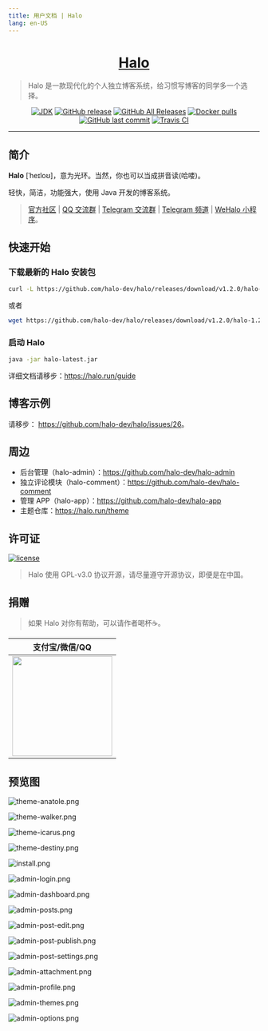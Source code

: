 ```yaml
---
title: 用户文档 | Halo
lang: en-US
---
```


<h1 align="center"><a href="https://github.com/halo-dev" target="_blank">Halo</a></h1>

> Halo 是一款现代化的个人独立博客系统，给习惯写博客的同学多一个选择。

<p align="center">
<a href="#"><img alt="JDK" src="https://img.shields.io/badge/JDK-1.8-yellow.svg?style=flat-square"/></a>
<a href="https://github.com/halo-dev/halo/releases"><img alt="GitHub release" src="https://img.shields.io/github/release/halo-dev/halo.svg?style=flat-square"/></a>
<a href="https://github.com/halo-dev/halo/releases"><img alt="GitHub All Releases" src="https://img.shields.io/github/downloads/halo-dev/halo/total.svg?style=flat-square"></a>
<a href="https://hub.docker.com/r/ruibaby/halo"><img alt="Docker pulls" src="https://img.shields.io/docker/pulls/ruibaby/halo?style=flat-square"></a>
<a href="https://github.com/halo-dev/halo/commits"><img alt="GitHub last commit" src="https://img.shields.io/github/last-commit/halo-dev/halo.svg?style=flat-square"></a>
<a href="https://travis-ci.org/halo-dev/halo"><img alt="Travis CI" src="https://img.shields.io/travis/halo-dev/halo.svg?style=flat-square"/></a>
</p>

------------------------------

## 简介

**Halo** [ˈheɪloʊ]，意为光环。当然，你也可以当成拼音读(哈喽)。

轻快，简洁，功能强大，使用 Java 开发的博客系统。

> [官方社区](https://bbs.halo.run) | [QQ 交流群](https://jq.qq.com/?_wv=1027&k=5tnr930) | [Telegram 交流群](https://t.me/HaloBlog) | [Telegram 频道](https://t.me/halo_dev) | [WeHalo 小程序](https://github.com/aquanlerou/WeHalo)。

## 快速开始

### 下载最新的 Halo 安装包

```bash
curl -L https://github.com/halo-dev/halo/releases/download/v1.2.0/halo-1.2.0.jar --output halo-latest.jar
```

或者

```bash
wget https://github.com/halo-dev/halo/releases/download/v1.2.0/halo-1.2.0.jar -O halo-latest.jar
```

### 启动 Halo

```bash
java -jar halo-latest.jar
```

详细文档请移步：<https://halo.run/guide>

## 博客示例

请移步： <https://github.com/halo-dev/halo/issues/26>。

## 周边

- 后台管理（halo-admin）：<https://github.com/halo-dev/halo-admin>
- 独立评论模块（halo-comment）：<https://github.com/halo-dev/halo-comment>
- 管理 APP（halo-app）：<https://github.com/halo-dev/halo-app>
- 主题仓库：<https://halo.run/theme>

## 许可证

[![license](https://img.shields.io/github/license/halo-dev/halo.svg?style=flat-square)](https://github.com/halo-dev/halo/blob/master/LICENSE)

> Halo 使用 GPL-v3.0 协议开源，请尽量遵守开源协议，即便是在中国。

## 捐赠

> 如果 Halo 对你有帮助，可以请作者喝杯☕️。

| 支付宝/微信/QQ  |
| :------------: |
| <img src="https://i.loli.net/2018/12/23/5c1f68ce9b884.png" width="200"/>  |

## 预览图

![theme-anatole.png](https://i.loli.net/2019/09/11/OQtKEWcCe8xYBph.png)

![theme-walker.png](https://i.loli.net/2019/09/11/F6CjZKJX1N2x5dU.png)

![theme-icarus.png](https://i.loli.net/2019/09/11/4lO2wNCLiqyIJmR.png)

![theme-destiny.png](https://i.loli.net/2019/09/11/q4t86cCPUEwlGMn.png)

![install.png](https://i.loli.net/2019/09/11/Iu1eMzZDg6frw97.png)

![admin-login.png](https://i.loli.net/2019/09/11/3CahVJAvXngwiQu.png)

![admin-dashboard.png](https://i.loli.net/2019/09/11/G5R6bOweYoiZKEv.png)

![admin-posts.png](https://i.loli.net/2019/09/11/uMHSeIkmC4iPzfJ.png)

![admin-post-edit.png](https://i.loli.net/2019/09/11/ucDh2tOZLJGTyHX.png)

![admin-post-publish.png](https://i.loli.net/2019/09/11/UwC3ecsRpAMONgq.png)

![admin-post-settings.png](https://i.loli.net/2019/09/11/bxmJ7OTirtvV4Gs.png)

![admin-attachment.png](https://i.loli.net/2019/09/11/B5UlX6vAgZ3bzaJ.png)

![admin-profile.png](https://i.loli.net/2019/09/11/mMageUXv5EDpfJQ.png)

![admin-themes.png](https://i.loli.net/2019/09/11/FVA953Ljswd4c8G.png)

![admin-options.png](https://i.loli.net/2019/09/11/TK6SeMdVj1xcrDw.png)

<div>
  <AdSense-Doc
  ad-client="ca-pub-5271828906478846"
  ad-slot="2656935500"
  ad-style="display:block; text-align:center;"
  ad-format="fluid"
  ></AdSense-Doc>
</div>